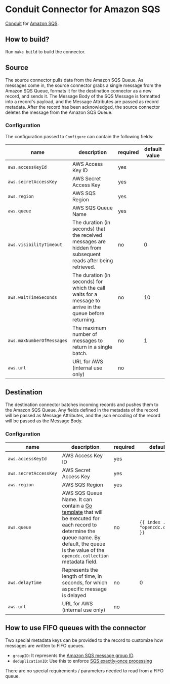 # Conduit Connector for Amazon SQS

[Conduit](https://conduit.io) for [Amazon SQS](https://docs.aws.amazon.com/AWSSimpleQueueService/latest/SQSDeveloperGuide/welcome.html).

## How to build?

Run `make build` to build the connector.

## Source

The source connector pulls data from the Amazon SQS Queue. As messages come in,
the source connector grabs a single message from the Amazon SQS Queue, formats
it for the destination connector as a new record, and sends it. The Message Body
of the SQS Message is formatted into a record's payload, and the Message
Attributes are passed as record metadata. After the record has been
acknowledged, the source connector deletes the message from the Amazon SQS
Queue.

### Configuration

The configuration passed to `Configure` can contain the following fields:

| name                      | description                                                                                                  | required | default value |
| ------------------------- | ------------------------------------------------------------------------------------------------------------ | -------- | ------------- |
| `aws.accessKeyId`         | AWS Access Key ID                                                                                            | yes      |               |
| `aws.secretAccessKey`     | AWS Secret Access Key                                                                                        | yes      |               |
| `aws.region`              | AWS SQS Region                                                                                               | yes      |               |
| `aws.queue`               | AWS SQS Queue Name                                                                                           | yes      |               |
| `aws.visibilityTimeout`   | The duration (in seconds) that the received messages are hidden from subsequent reads after being retrieved. | no       | 0             |
| `aws.waitTimeSeconds`     | The duration (in seconds) for which the call waits for a message to arrive in the queue before returning.    | no       | 10            |
| `aws.maxNumberOfMessages` | The maximum number of messages to return in a single batch.                                                  | no       | 1             |
| `aws.url`                 | URL for AWS (internal use only)                                                                              | no       |               |

## Destination

The destination connector batches incoming records and pushes them to the Amazon
SQS Queue. Any fields defined in the metadata of the record will be passed as
Message Attributes, and the json encoding of the record will be passed as the
Message Body.

### Configuration

| name                  | description                                                                                                                                                                                                                            | required | default value                                |
| --------------------- | -------------------------------------------------------------------------------------------------------------------------------------------------------------------------------------------------------------------------------------- | -------- | -------------------------------------------- |
| `aws.accessKeyId`     | AWS Access Key ID                                                                                                                                                                                                                      | yes      |                                              |
| `aws.secretAccessKey` | AWS Secret Access Key                                                                                                                                                                                                                  | yes      |                                              |
| `aws.region`          | AWS SQS Region                                                                                                                                                                                                                         | yes      |                                              |
| `aws.queue`           | AWS SQS Queue Name. It can contain a [Go template](https://pkg.go.dev/text/template) that will be executed for each record to determine the queue name. By default, the queue is the value of the `opencdc.collection` metadata field. | no       | `{{ index .Metadata "opencdc.collection" }}` |
| `aws.delayTime`       | Represents the length of time, in seconds, for which aspecific message is delayed                                                                                                                                                      | no       | 0                                            |
| `aws.url`             | URL for AWS (internal use only)                                                                                                                                                                                                        | no       |                                              |

## How to use FIFO queues with the connector

Two special metadata keys can be provided to the record to customize how messages are written to FIFO queues.

- `groupID`: It represents the [Amazon SQS message group ID](https://docs.aws.amazon.com/AWSSimpleQueueService/latest/SQSDeveloperGuide/using-messagegroupid-property.html).
- `deduplicationID`: Use this to enforce [SQS exactly-once processing](https://docs.aws.amazon.com/AWSSimpleQueueService/latest/SQSDeveloperGuide/FIFO-queues-exactly-once-processing.html)

There are no special requirements / parameters needed to read from a FIFO queue.
